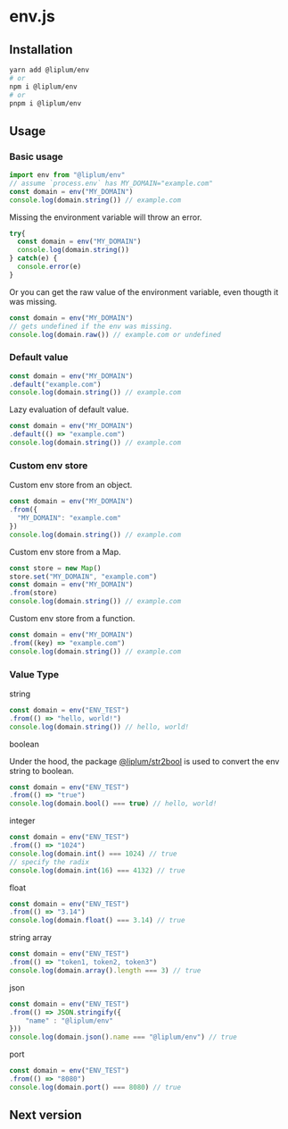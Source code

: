 # env.js

## Installation

```sh
yarn add @liplum/env
# or
npm i @liplum/env
# or
pnpm i @liplum/env
```

## Usage

### Basic usage

```js
import env from "@liplum/env"
// assume `process.env` has MY_DOMAIN="example.com"
const domain = env("MY_DOMAIN")
console.log(domain.string()) // example.com
```

Missing the environment variable will throw an error.

```js
try{
  const domain = env("MY_DOMAIN")
  console.log(domain.string())
} catch(e) {
  console.error(e)
}
```

Or you can get the raw value of the environment variable, even thougth it was missing.

```js
const domain = env("MY_DOMAIN")
// gets undefined if the env was missing.
console.log(domain.raw()) // example.com or undefined
```

### Default value

```js
const domain = env("MY_DOMAIN")
.default("example.com")
console.log(domain.string()) // example.com
```

Lazy evaluation of default value.

```js
const domain = env("MY_DOMAIN")
.default(() => "example.com")
console.log(domain.string()) // example.com
```

### Custom env store

Custom env store from an object.

```js
const domain = env("MY_DOMAIN")
.from({
  "MY_DOMAIN": "example.com"
})
console.log(domain.string()) // example.com
```

Custom env store from a Map.

```js
const store = new Map()
store.set("MY_DOMAIN", "example.com")
const domain = env("MY_DOMAIN")
.from(store)
console.log(domain.string()) // example.com
```

Custom env store from a function.

```js
const domain = env("MY_DOMAIN")
.from((key) => "example.com")
console.log(domain.string()) // example.com
```

### Value Type

string

```js
const domain = env("ENV_TEST")
.from(() => "hello, world!")
console.log(domain.string()) // hello, world!
```

boolean

Under the hood, the package [@liplum/str2bool](https://www.npmjs.com/package/@liplum/str2bool) is used to convert the env string to boolean.

```js
const domain = env("ENV_TEST")
.from(() => "true")
console.log(domain.bool() === true) // hello, world!
```

integer

```js
const domain = env("ENV_TEST")
.from(() => "1024")
console.log(domain.int() === 1024) // true
// specify the radix
console.log(domain.int(16) === 4132) // true
```

float

```js
const domain = env("ENV_TEST")
.from(() => "3.14")
console.log(domain.float() === 3.14) // true
```

string array

```js
const domain = env("ENV_TEST")
.from(() => "token1, token2, token3")
console.log(domain.array().length === 3) // true
```

json

```js
const domain = env("ENV_TEST")
.from(() => JSON.stringify({
    "name" : "@liplum/env"
}))
console.log(domain.json().name === "@liplum/env") // true
```

port

```js
const domain = env("ENV_TEST")
.from(() => "8080")
console.log(domain.port() === 8080) // true
```

## Next version

